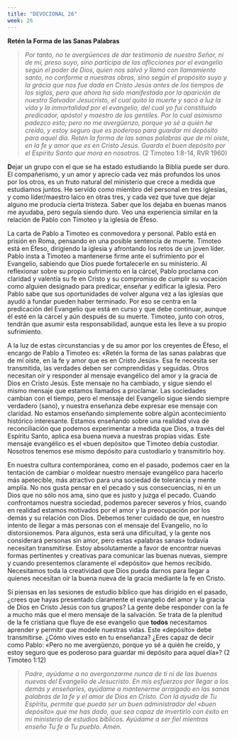 ```yaml
---
title: "DEVOCIONAL 26"
week: 26
---
```


**Retén la Forma de las Sanas Palabras**

> *Por tanto, no te avergüences de dar testimonio de nuestro Señor, ni
> de mí, preso suyo, sino participa de las aflicciones por el evangelio
> según el poder de Dios, quien nos salvó y llamó con llamamiento santo,
> no conforme a nuestras obras, sino según el propósito suyo y la gracia
> que nos fue dada en Cristo Jesús antes de los tiempos de los
> siglos, pero que ahora ha sido manifestada por la aparición de nuestro
> Salvador Jesucristo, el cual quitó la muerte y sacó a luz la vida y la
> inmortalidad por el evangelio, del cual yo fui constituido predicador,
> apóstol y maestro de los gentiles. Por lo cual asimismo padezco esto;
> pero no me avergüenzo, porque yo sé a quién he creído, y estoy seguro
> que es poderoso para guardar mi depósito para aquel día. Retén la
> forma de las sanas palabras que de mí oíste, en la fe y amor que es en
> Cristo Jesús. Guarda el buen depósito por el Espíritu Santo que mora
> en nosotros.* (2 Timoteo 1:8-14, RVR 1960)

**D**ejar un grupo con el que se ha estado estudiando la Biblia puede
ser duro. El compañerismo, y un amor y aprecio cada vez más profundos
los unos por los otros, es un fruto natural del ministerio que crece a
medida que estudiamos juntos. He servido como miembro del personal en
tres iglesias, y como líder/maestro laico en otras tres, y cada vez que
tuve que dejar alguno me producía cierta tristeza. Saber que los dejaba
en buenas manos me ayudaba, pero seguía siendo duro. Veo una experiencia
similar en la relación de Pablo con Timoteo y la iglesia de Éfeso.

La carta de Pablo a Timoteo es conmovedora y personal. Pablo está en
prisión en Roma, pensando en una posible sentencia de muerte. Timoteo
está en Éfeso, dirigiendo la iglesia y afrontando los retos de un joven
líder. Pablo insta a Timoteo a mantenerse firme ante el sufrimiento por
el Evangelio, sabiendo que Dios puede fortalecerle en su ministerio. Al
reflexionar sobre su propio sufrimiento en la cárcel, Pablo proclama con
claridad y valentía su fe en Cristo y su compromiso de cumplir su
vocación como alguien designado para predicar, enseñar y edificar la
iglesia. Pero Pablo sabe que sus oportunidades de volver alguna vez a
las iglesias que ayudó a fundar pueden haber terminado. Por eso se
centra en la predicación del Evangelio que está en curso y que debe
continuar, aunque él esté en la cárcel y aún después de su muerte.
Timoteo, junto con otros, tendrán que asumir esta responsabilidad,
aunque esta les lleve a su propio sufrimiento.

A la luz de estas circunstancias y de su amor por los creyentes de
Éfeso, el encargo de Pablo a Timoteo es: «Retén la forma de las sanas
palabras que de mí oíste, en la fe y amor que es en Cristo Jesús». Esa
fe necesita ser transmitida, las verdades deben ser comprendidas y
seguidas. Otros necesitan oír y responder al mensaje evangélico del amor
y la gracia de Dios en Cristo Jesús. Este mensaje no ha cambiado, y
sigue siendo el mismo mensaje que estamos llamados a proclamar. Las
sociedades cambian con el tiempo, pero el mensaje del Evangelio sigue
siendo siempre verdadero (sano), y nuestra enseñanza debe expresar ese
mensaje con claridad. No estamos enseñando simplemente sobre algún
acontecimiento histórico interesante. Estamos enseñando sobre una
realidad viva de reconciliación que podemos experimentar a medida que
Dios, a través del Espíritu Santo, aplica esa buena nueva a nuestras
propias vidas. Este mensaje evangélico es el «buen depósito» que Timoteo
debía custodiar. Nosotros tenemos ese mismo depósito para custodiarlo y
transmitirlo hoy.

En nuestra cultura contemporánea, como en el pasado, podemos caer en la
tentación de cambiar o moldear nuestro mensaje evangélico para hacerlo
más apetecible, más atractivo para una sociedad de tolerancia y mente
amplia. No nos gusta pensar en el pecado y sus consecuencias, ni en un
Dios que no sólo nos ama, sino que es justo y juzga el pecado. Cuando
confrontamos nuestra sociedad, podemos parecer severos y fríos, cuando
en realidad estamos motivados por el amor y la preocupación por los
demás y su relación con Dios. Debemos tener cuidado de que, en nuestro
intento de llegar a más personas con el mensaje del Evangelio, no lo
distorsionemos. Para algunos, esta será una dificultad, y la gente nos
considerará personas sin amor, pero estas «palabras sanas» todavía
necesitan transmitirse. Estoy absolutamente a favor de encontrar nuevas
formas pertinentes y creativas para comunicar las buenas nuevas, siempre
y cuando presentemos claramente el «depósito» que hemos recibido.
Necesitamos toda la creatividad que Dios pueda darnos para llegar a
quienes necesitan oír la buena nueva de la gracia mediante la fe en
Cristo.

Si piensas en las sesiones de estudio bíblico que has dirigido en el
pasado, ¿crees que hayas presentado claramente el evangelio del amor y
la gracia de Dios en Cristo Jesús con tus grupos? La gente debe
responder con la fe a mucho más que el mero mensaje de la salvación. Se
trata de la plenitud de la fe cristiana que fluye de ese evangelio que
**todos** necesitamos aprender y permitir que modele nuestras vidas.
Este «depósito» debe transmitirse. ¿Cómo vives esto en tu enseñanza?
¿Eres capaz de decir como Pablo: «Pero no me avergüenzo, porque yo sé a
quién he creído, y estoy seguro que es poderoso para guardar mi depósito
para aquel día»? (2 Timoteo 1:12)

> *Padre, ayúdame a no avergonzarme nunca de ti ni de las buenas nuevas
> del Evangelio de Jesucristo. En mis esfuerzos por llegar a los demás y
> enseñarles, ayúdame a mantenerme arraigado en las sanas palabras de la
> fe y el amor de Dios en Cristo. Con la ayuda de Tu Espíritu, permite
> que pueda ser un buen administrador del* «*buen depósito*» *que me has
> dado, que sea capaz de invertirlo con éxito en mi ministerio de
> estudios bíblicos. Ayúdame a ser fiel mientras enseño Tu fe a Tu
> pueblo. Amén.*
